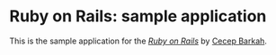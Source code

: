 # Ruby on Rails: sample application

This is the sample application for
the [*Ruby on Rails*](http://railstutorial.org/)
by [Cecep Barkah](http://facebook.com/macefarel).
